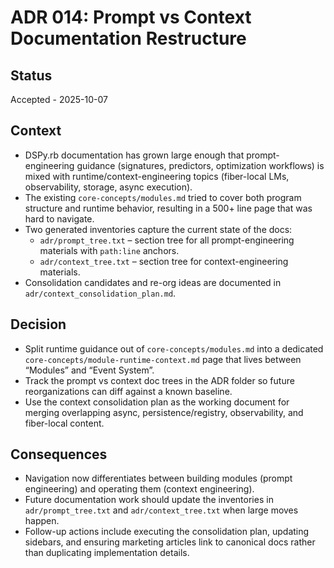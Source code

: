 # ADR 014: Prompt vs Context Documentation Restructure

## Status
Accepted - 2025-10-07

## Context
- DSPy.rb documentation has grown large enough that prompt-engineering guidance (signatures, predictors, optimization workflows) is mixed with runtime/context-engineering topics (fiber-local LMs, observability, storage, async execution).
- The existing `core-concepts/modules.md` tried to cover both program structure and runtime behavior, resulting in a 500+ line page that was hard to navigate.
- Two generated inventories capture the current state of the docs:
  - `adr/prompt_tree.txt` – section tree for all prompt-engineering materials with `path:line` anchors.
  - `adr/context_tree.txt` – section tree for context-engineering materials.
- Consolidation candidates and re-org ideas are documented in `adr/context_consolidation_plan.md`.

## Decision
- Split runtime guidance out of `core-concepts/modules.md` into a dedicated `core-concepts/module-runtime-context.md` page that lives between “Modules” and “Event System”.
- Track the prompt vs context doc trees in the ADR folder so future reorganizations can diff against a known baseline.
- Use the context consolidation plan as the working document for merging overlapping async, persistence/registry, observability, and fiber-local content.

## Consequences
- Navigation now differentiates between building modules (prompt engineering) and operating them (context engineering).
- Future documentation work should update the inventories in `adr/prompt_tree.txt` and `adr/context_tree.txt` when large moves happen.
- Follow-up actions include executing the consolidation plan, updating sidebars, and ensuring marketing articles link to canonical docs rather than duplicating implementation details.
